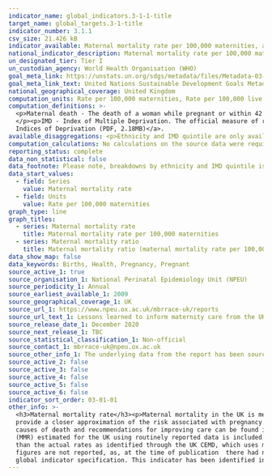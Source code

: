```yaml
---
indicator_name: global_indicators.3-1-1-title
target_name: global_targets.3-1-title
indicator_number: 3.1.1
csv_size: 21.426 kB
indicator_available: Maternal mortality rate per 100,000 maternities, and maternal mortality ratio.
national_indicator_description: Maternal mortality rate per 100,000 maternities is the recommended series for UK data. Maternal mortality ratio is included as internationally comparable data. Maternal mortality ratio uses number of live births as the denominator.
un_designated_tier: Tier I
un_custodian_agency: World Health Organisation (WHO)
goal_meta_link: https://unstats.un.org/sdgs/metadata/files/Metadata-03-01-01.pdf
goal_meta_link_text: United Nations Sustainable Development Goals Metadata (PDF 325 KB)
national_geographical_coverage: United Kingdom
computation_units: Rate per 100,000 maternities, Rate per 100,000 live births
computation_definitions: >-
  <p>Maternal death - The death of a woman while pregnant or within 42 days of termination of pregnancy, irrespective of the duration and the site of the pregnancy, from any cause related to or aggravated by the pregnancy or its management, but not from accidental or incidental causes.
  </p><p>IMD - Index of Multiple Deprivation. The official measure of relative deprivation in England. For more information see the <a href='https://assets.publishing.service.gov.uk/government/uploads/system/uploads/attachment_data/file/835115/IoD2019_Statistical_Release.pdf'>The English
  Indices of Deprivation (PDF, 2.18MB)</a>.
available_disaggregations: <p>Ethnicity and IMD quintile are only available when England is selected.</p><p>Further data on frequency of maternal mortality by other characteristics are available in the source data. Maternal mortality rate per 100,000 maternities is also available for specific country of birth for some countries, and can be found in table 2.12 in the source data.</p>
computation_calculations: No calculations on the source data were required.
reporting_status: complete
data_non_statistical: false
data_footnote: Please note, breakdowns by ethnicity and IMD quintile is only available for England.
data_start_values:
  - field: Series
    value: Maternal mortality rate
  - field: Units
    value: Rate per 100,000 maternities
graph_type: line
graph_titles:
  - series: Maternal mortality rate
    title: Maternal mortality rate per 100,000 maternities
  - series: Maternal mortality ratio
    title: Maternal mortality ratio (maternal mortality rate per 100,000 live births)
data_show_map: false
data_keywords: Births, Health, Pregnancy, Pregnant
source_active_1: true
source_organisation_1: National Perinatal Epidemiology Unit (NPEU)
source_periodicity_1: Annual
source_earliest_available_1: 2009
source_geographical_coverage_1: UK
source_url_1: https://www.npeu.ox.ac.uk/mbrrace-uk/reports
source_url_text_1: Lessons learned to inform maternity care from the UK and Ireland Confidential Enquiries into Maternal Deaths and Morbidity 2016–18
source_release_date_1: December 2020
source_next_release_1: TBC
source_statistical_classification_1: Non-official
source_contact_1: mbrrace-uk@npeu.ox.ac.uk
source_other_info_1: The underlying data from the report has been sourced directly from NPEU. Please note - Disaggregations for IMD quintile and ethnicity are only available for England. 
source_active_2: false
source_active_3: false
source_active_4: false
source_active_5: false
source_active_6: false
indicator_sort_order: 03-01-01
other_info: >-
  <h3>Maternal mortality rate</h3><p>Maternal mortality in the UK is measured as a rate per 100,000 maternities (defined as women who give birth to a live infant or a stillborn infant at 24 weeks or greater gestation), rather than as a ratio per 100,000 live births. This is in order to
  provide a closer approximation of the risk associated with pregnancy.</p><p>Maternal deaths are identified through a variety of sources by the MBRRACE-UK collaboration at the NPEU, University of Oxford. Further details of ascertainment methods, additional disaggregations, details of
  causes of death and recommendations for improving care can be found in the [MBRRACE-UK Saving Lives, Improving Mothers’ Care reports](https://www.npeu.ox.ac.uk/mbrrace-uk/reports).</p><h3>Maternal mortality ratio</h3><p>In order to allow international comparison, maternal mortality ratio
  (MMR) estimated for the UK using routinely reported data is included as a series. The data for MMR is originally sourced from Office for National Statistics, General Register Office for Scotland, and Northern Ireland Statistics and Research Agency.</p><p>MMR is much lower (about half)
  than the actual rates as identified through the UK CEMD, which uses multiple sources of death identification. This emphasises the importance of the additional case identification and checking undertaken by the MBRRACE-UK team to give an accurate maternal mortality estimate.</p><p>New
  figures are not reported, as, at the time of publication  there had not been a complete triennium since these ratios were calculated.</p><p> This indicator is being used as an approximation of the UN SDG Indicator. Where possible, we will work to identify or develop UK data to meet the
  global indicator specification. This indicator has been identified in collaboration with topic experts.
---
```

